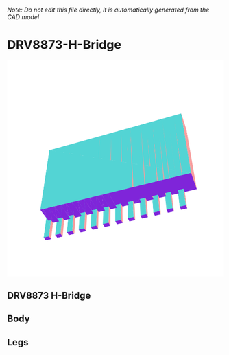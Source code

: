 ###### Note: Do not edit this file directly, it is automatically generated from the CAD model

# DRV8873-H-Bridge

![](/project.svg)

## DRV8873 H-Bridge


## Body


## Legs



